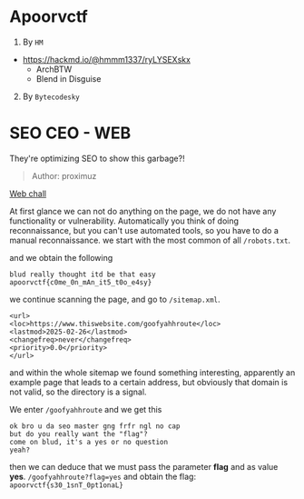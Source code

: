 # Apoorvctf

1. By `HM`
- https://hackmd.io/@hmmm1337/ryLYSEXskx
    - ArchBTW
    - Blend in Disguise

2. By `Bytecodesky`

# SEO CEO - WEB
They're optimizing SEO to show this garbage?!

> Author: proximuz

[Web chall](https://seo-opal.vercel.app)

At first glance we can not do anything on the page, we do not have any functionality or vulnerability.
Automatically you think of doing reconnaissance, but you can't use automated tools, so you have to do a manual reconnaissance.
we start with the most common of all `/robots.txt`.

and we obtain the following

```
blud really thought itd be that easy
apoorvctf{c0me_0n_mAn_it5_t0o_e4sy}

```
we continue scanning the page, and go to `/sitemap.xml`.

```
<url>
<loc>https://www.thiswebsite.com/goofyahhroute</loc>
<lastmod>2025-02-26</lastmod>
<changefreq>never</changefreq>
<priority>0.0</priority>
</url>
```
and within the whole sitemap we found something interesting, apparently an example page that leads to a certain address, but obviously that domain is not valid, so the directory is a signal.

We enter `/goofyahhroute` and we get this
```
ok bro u da seo master gng frfr ngl no cap
but do you really want the "flag"?
come on blud, it's a yes or no question
yeah?
```

then we can deduce that we must pass the parameter **flag** and as value **yes**.
`/goofyahhroute?flag=yes`
and obtain the flag: `apoorvctf{s30_1snT_0pt1onaL}`



